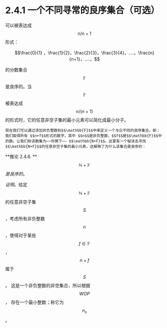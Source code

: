 # 2.4.1 一个不同寻常的良序集合（可选）

可以被表达成 $$n/n+1$$形式：

 $$\frac{0}{1} ，\frac{1}{2}，\frac{2}{3}，\frac{3}{4}，....，\frac{n}{n+1}，....，$$

的分数集合$$\mathbb{F}$$是良序的。当$$\mathbb{F}$$被表达成 $$n/(n+1)$$的形式时，它的任意非空子集的最小元素可以简化成最小分子。

    现在我们可以通过添加非负整数到$$\mathbb{F}$$中来定义一个与众不同的良序集合。即：我们取得所有 $$n+f$$形式的数字，其中 $$n$$是非负整数，$$f$$是$$\mathbb{F}$$中的数。让我们称该数集为——你猜下—— $$\mathbb{N+F}$$。这里有一个秘诀去寻找$$\mathbb{N+F}$$的任意非空子集的最小元素，这解释了为什么该集合是良序的：

**推论 2.4.6. **$$\mathbb{N}+\mathbb{F}$$_是良序的_。 

_证明_。给定$$\mathbb{N+F}$$的任意非空子集$$S$$，考虑所有非负整数$$n$$，使得对于某些 $$f  \in \mathbb{F}$$ ， $$n+f$$ 属于 $$S$$。 这是一个非负整数的非空集合，所以根据 $$WOP$$， 存在一个最小整数；称它为 $$n_s$$。 
